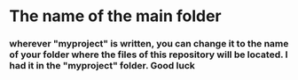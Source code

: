 # The name of the main folder
### wherever "myproject" is written, you can change it to the name of your folder where the files of this repository will be located. I had it in the "myproject" folder. Good luck
